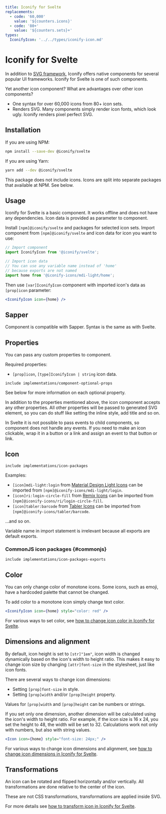 ```yaml
title: Iconify for Svelte
replacements:
  - code: '60,000'
    value: '${counters.icons}'
  - code: '80+'
    value: '${counters.sets}+'
types:
  IconifyIcon: '../../types/iconify-icon.md'
```

# Iconify for Svelte

In addition to [SVG framework](../svg-framework/index.md), Iconify offers native components for several popular UI frameworks. Iconify for Svelte is one of such components.

Yet another icon component? What are advantages over other icon components?

- One syntax for over 60,000 icons from 80+ icon sets.
- Renders SVG. Many components simply render icon fonts, which look ugly. Iconify renders pixel perfect SVG.

## Installation

If you are using NPM:

```bash
npm install --save-dev @iconify/svelte
```

If you are using Yarn:

```bash
yarn add --dev @iconify/svelte
```

This package does not include icons. Icons are split into separate packages that available at NPM. See below.

## Usage

Iconify for Svelte is a basic component. It works offline and does not have any dependencies. Icon data is provided as parameter to component.

Install `[npm]@iconify/svelte` and packages for selected icon sets. Import component from `[npm]@iconify/svelte` and icon data for icon you want to use:

```js
// Import component
import IconifyIcon from '@iconify/svelte';

// Import icon data
// You can use any variable name instead of 'home'
// because exports are not named
import home from '@iconify-icons/mdi-light/home';
```

Then use `[var]IconifyIcon` component with imported icon's data as `[prop]icon` parameter:

```jsx
<IconifyIcon icon={home} />
```

## Sapper

Component is compatible with Sapper. Syntax is the same as with Svelte.

## Properties

You can pass any custom properties to component.

Required properties:

- `[prop]icon`, `[type]IconifyIcon | string` icon data.

`include implementations/component-optional-props`

See below for more information on each optional property.

In addition to the properties mentioned above, the icon component accepts any other properties. All other properties will be passed to generated SVG element, so you can do stuff like setting the inline style, add title and so on.

In Svelte it is not possible to pass events to child components, so component does not handle any events. If you need to make an icon clickable, wrap it in a button or a link and assign an event to that button or link.

## Icon

`include implementations/icon-packages`

Examples:

- `[icon]mdi-light:login` from [Material Design Light Icons](https://iconify.design/icon-sets/mdi-light/) can be imported from `[npm]@iconify-icons/mdi-light/login`.
- `[icon]ri:login-circle-fill` from [Remix Icons](https://iconify.design/icon-sets/ri/) can be imported from `[npm]@iconify-icons/ri/login-circle-fill`.
- `[icon]tabler:barcode` from [Tabler Icons](https://iconify.design/icon-sets/tabler/) can be imported from `[npm]@iconify-icons/tabler/barcode`.

...and so on.

Variable name in import statement is irrelevant because all exports are default exports.

### CommonJS icon packages {#commonjs}

`include implementations/icon-packages-exports`

## Color

You can only change color of monotone icons. Some icons, such as emoji, have a hardcoded palette that cannot be changed.

To add color to a monotone icon simply change text color.

```jsx
<IconifyIcon icon={home} style="color: red" />
```

For various ways to set color, see [how to change icon color in Iconify for Svelte](./color.md).

## Dimensions and alignment

By default, icon height is set to `[str]"1em"`, icon width is changed dynamically based on the icon's width to height ratio. This makes it easy to change icon size by changing `[attr]font-size` in the stylesheet, just like icon fonts.

There are several ways to change icon dimensions:

- Setting `[prop]font-size` in style.
- Setting `[prop]width` and/or `[prop]height` property.

Values for `[prop]width` and `[prop]height` can be numbers or strings.

If you set only one dimension, another dimension will be calculated using the icon's width to height ratio. For example, if the icon size is 16 x 24, you set the height to 48, the width will be set to 32. Calculations work not only with numbers, but also with string values.

```jsx
<Icon icon={home} style="font-size: 24px;" />
```

For various ways to change icon dimensions and alignment, see [how to change icon dimensions in Iconify for Svelte](./dimensions.md).

## Transformations

An icon can be rotated and flipped horizontally and/or vertically. All transformations are done relative to the center of the icon.

These are not CSS transformations, transformations are applied inside SVG.

For more details see [how to transform icon in Iconify for Svelte](./transform.md).
